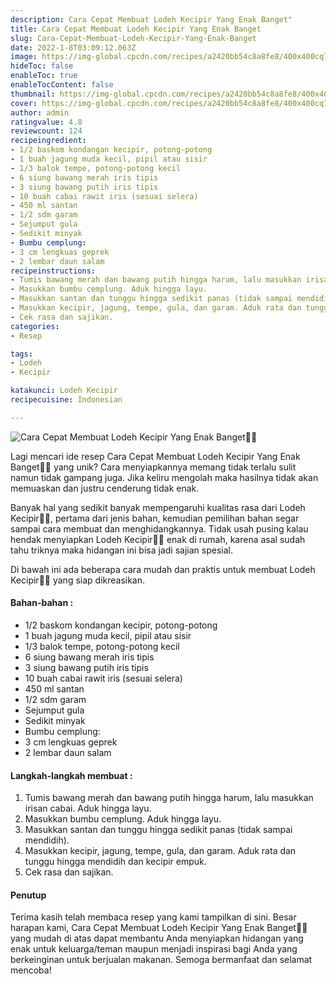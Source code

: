 ```yaml
---
description: Cara Cepat Membuat Lodeh Kecipir Yang Enak Banget"
title: Cara Cepat Membuat Lodeh Kecipir Yang Enak Banget
slug: Cara-Cepat-Membuat-Lodeh-Kecipir-Yang-Enak-Banget
date: 2022-1-8T03:09:12.063Z
image: https://img-global.cpcdn.com/recipes/a2420bb54c8a8fe8/400x400cq70/photo.jpg
hideToc: false
enableToc: true
enableTocContent: false
thumbnail: https://img-global.cpcdn.com/recipes/a2420bb54c8a8fe8/400x400cq70/photo.jpg
cover: https://img-global.cpcdn.com/recipes/a2420bb54c8a8fe8/400x400cq70/photo.jpg
author: admin
ratingvalue: 4.8
reviewcount: 124
recipeingredient:
- 1/2 baskom kondangan kecipir, potong-potong
- 1 buah jagung muda kecil, pipil atau sisir
- 1/3 balok tempe, potong-potong kecil
- 6 siung bawang merah iris tipis
- 3 siung bawang putih iris tipis
- 10 buah cabai rawit iris (sesuai selera)
- 450 ml santan
- 1/2 sdm garam
- Sejumput gula
- Sedikit minyak
- Bumbu cemplung:
- 3 cm lengkuas geprek
- 2 lembar daun salam
recipeinstructions:
- Tumis bawang merah dan bawang putih hingga harum, lalu masukkan irisan cabai. Aduk hingga layu.
- Masukkan bumbu cemplung. Aduk hingga layu.
- Masukkan santan dan tunggu hingga sedikit panas (tidak sampai mendidih).
- Masukkan kecipir, jagung, tempe, gula, dan garam. Aduk rata dan tunggu hingga mendidih dan kecipir empuk.
- Cek rasa dan sajikan.
categories:
- Resep

tags:
- Lodeh
- Kecipir

katakunci: Lodeh Kecipir
recipecuisine: Indonesian

---
```


![Cara Cepat Membuat Lodeh Kecipir Yang Enak Banget👩‍🍳](https://img-global.cpcdn.com/recipes/a2420bb54c8a8fe8/400x400cq70/photo.jpg)

Lagi mencari ide resep Cara Cepat Membuat Lodeh Kecipir Yang Enak Banget👩‍🍳 yang unik? Cara menyiapkannya memang tidak terlalu sulit namun tidak gampang juga. Jika keliru mengolah maka hasilnya tidak akan memuaskan dan justru cenderung tidak enak.

Banyak hal yang sedikit banyak mempengaruhi kualitas rasa dari Lodeh Kecipir👩‍🍳, pertama dari jenis bahan, kemudian pemilihan bahan segar sampai cara membuat dan menghidangkannya. Tidak usah pusing kalau hendak menyiapkan Lodeh Kecipir👩‍🍳 enak di rumah, karena asal sudah tahu triknya maka hidangan ini bisa jadi sajian spesial.

Di bawah ini ada beberapa cara mudah dan praktis untuk membuat Lodeh Kecipir👩‍🍳 yang siap dikreasikan.

<!--inarticleads1-->

#### Bahan-bahan :

- 1/2 baskom kondangan kecipir, potong-potong
- 1 buah jagung muda kecil, pipil atau sisir
- 1/3 balok tempe, potong-potong kecil
- 6 siung bawang merah iris tipis
- 3 siung bawang putih iris tipis
- 10 buah cabai rawit iris (sesuai selera)
- 450 ml santan
- 1/2 sdm garam
- Sejumput gula
- Sedikit minyak
- Bumbu cemplung:
- 3 cm lengkuas geprek
- 2 lembar daun salam

<!--inarticleads2-->

#### Langkah-langkah membuat :

1. Tumis bawang merah dan bawang putih hingga harum, lalu masukkan irisan cabai. Aduk hingga layu.
1. Masukkan bumbu cemplung. Aduk hingga layu.
1. Masukkan santan dan tunggu hingga sedikit panas (tidak sampai mendidih).
1. Masukkan kecipir, jagung, tempe, gula, dan garam. Aduk rata dan tunggu hingga mendidih dan kecipir empuk.
1. Cek rasa dan sajikan.

#### Penutup

Terima kasih telah membaca resep yang kami tampilkan di sini. Besar harapan kami, Cara Cepat Membuat Lodeh Kecipir Yang Enak Banget👩‍🍳 yang mudah di atas dapat membantu Anda menyiapkan hidangan yang enak untuk keluarga/teman maupun menjadi inspirasi bagi Anda yang berkeinginan untuk berjualan makanan. Semoga bermanfaat dan selamat mencoba!